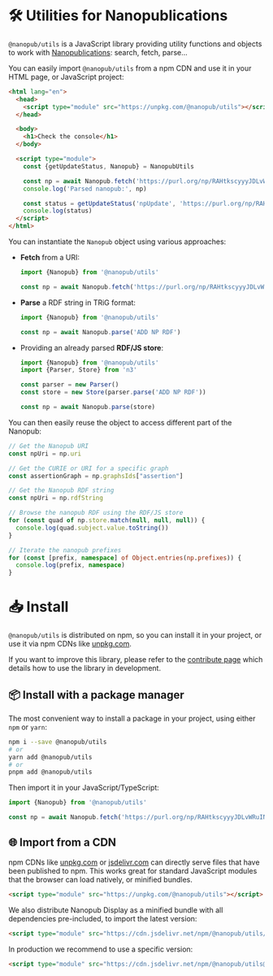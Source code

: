 # 🛠️ Utilities for Nanopublications

`@nanopub/utils` is a JavaScript library providing utility functions and objects to work with [Nanopublications](https://nanopub.net): search, fetch, parse...

You can easily import `@nanopub/utils` from a npm CDN and use it in your HTML page, or JavaScript project:

```html
<html lang="en">
  <head>
    <script type="module" src="https://unpkg.com/@nanopub/utils"></script>
  </head>

  <body>
    <h1>Check the console</h1>
  </body>

  <script type="module">
    const {getUpdateStatus, Nanopub} = NanopubUtils

    const np = await Nanopub.fetch('https://purl.org/np/RAHtkscyyyJDLvWRuINckQrn5rbHzQKvwakNVC3fmRzGU')
    console.log('Parsed nanopub:', np)

    const status = getUpdateStatus('npUpdate', 'https://purl.org/np/RAHtkscyyyJDLvWRuINckQrn5rbHzQKvwakNVC3fmRzGU')
    console.log(status)
  </script>
</html>
```

You can instantiate the `Nanopub` object using various approaches:

- **Fetch** from a URI:

  ```typescript
  import {Nanopub} from '@nanopub/utils'

  const np = await Nanopub.fetch('https://purl.org/np/RAHtkscyyyJDLvWRuINckQrn5rbHzQKvwakNVC3fmRzGU')
  ```

- **Parse** a RDF string in TRiG format:

  ```typescript
  import {Nanopub} from '@nanopub/utils'

  const np = await Nanopub.parse('ADD NP RDF')
  ```

- Providing an already parsed **RDF/JS store**:

  ```typescript
  import {Nanopub} from '@nanopub/utils'
  import {Parser, Store} from 'n3'
  
  const parser = new Parser()
  const store = new Store(parser.parse('ADD NP RDF'))
  
  const np = await Nanopub.parse(store)
  ```

You can then easily reuse the object to access different part of the Nanopub:

```typescript
// Get the Nanopub URI
const npUri = np.uri

// Get the CURIE or URI for a specific graph
const assertionGraph = np.graphsIds["assertion"]

// Get the Nanopub RDF string
const npUri = np.rdfString

// Browse the nanopub RDF using the RDF/JS store
for (const quad of np.store.match(null, null, null)) {
  console.log(quad.subject.value.toString())
}

// Iterate the nanopub prefixes
for (const [prefix, namespace] of Object.entries(np.prefixes)) {
  console.log(prefix, namespace)
}
```

# 📥️ Install

`@nanopub/utils` is distributed on npm, so you can install it in your project, or use it via npm CDNs like [unpkg.com](https://unpkg.com).

If you want to improve this library, please refer to the [contribute page](/pages/CONTRIBUTING.html) which details how to use the library in development.

## 📦️ Install with a package manager

The most convenient way to install a package in your project, using either `npm` or `yarn`:

```bash
npm i --save @nanopub/utils
# or
yarn add @nanopub/utils
# or
pnpm add @nanopub/utils
```

Then import it in your JavaScript/TypeScript:

```typescript
import {Nanopub} from '@nanopub/utils'

const np = await Nanopub.fetch('https://purl.org/np/RAHtkscyyyJDLvWRuINckQrn5rbHzQKvwakNVC3fmRzGU')
```

## 🌐 Import from a CDN

npm CDNs like [unpkg.com](https://unpkg.com) or [jsdelivr.com](https://www.jsdelivr.com) can directly serve files that have been published to npm. This works great for standard JavaScript modules that the browser can load natively, or minified bundles.

```html
<script type="module" src="https://unpkg.com/@nanopub/utils"></script>
```

We also distribute Nanopub Display as a minified bundle with all dependencies pre-included, to import the latest version:

```html
<script type="module" src="https://cdn.jsdelivr.net/npm/@nanopub/utils/dist/index.min.js"></script>
```

In production we recommend to use a specific version:

```html
<script type="module" src="https://cdn.jsdelivr.net/npm/@nanopub/utils@1.0.7/dist/index.min.js"></script>
```
